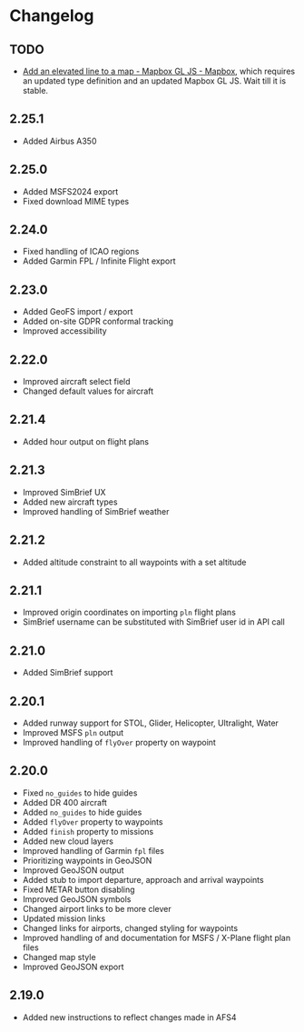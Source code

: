 # Changelog

## TODO

- [Add an elevated line to a map - Mapbox GL JS - Mapbox](https://docs.mapbox.com/mapbox-gl-js/example/elevated-line/), which requires an updated type definition and an updated Mapbox GL JS. Wait till it is stable.

## 2.25.1

- Added Airbus A350

## 2.25.0

- Added MSFS2024 export
- Fixed download MIME types

## 2.24.0

- Fixed handling of ICAO regions
- Added Garmin FPL / Infinite Flight export

## 2.23.0

- Added GeoFS import / export
- Added on-site GDPR conformal tracking
- Improved accessibility

## 2.22.0

- Improved aircraft select field
- Changed default values for aircraft

## 2.21.4

- Added hour output on flight plans

## 2.21.3

- Improved SimBrief UX
- Added new aircraft types
- Improved handling of SimBrief weather

## 2.21.2

- Added altitude constraint to all waypoints with a set altitude

## 2.21.1

- Improved origin coordinates on importing `pln` flight plans
- SimBrief username can be substituted with SimBrief user id in API call

## 2.21.0

- Added SimBrief support

## 2.20.1

- Added runway support for STOL, Glider, Helicopter, Ultralight, Water
- Improved MSFS `pln` output
- Improved handling of `flyOver` property on waypoint

## 2.20.0

- Fixed `no_guides` to hide guides
- Added DR 400 aircraft
- Added `no_guides` to hide guides
- Added `flyOver` property to waypoints
- Added `finish` property to missions
- Added new cloud layers
- Improved handling of Garmin `fpl` files
- Prioritizing waypoints in GeoJSON
- Improved GeoJSON output
- Added stub to import departure, approach and arrival waypoints
- Fixed METAR button disabling
- Improved GeoJSON symbols
- Changed airport links to be more clever
- Updated mission links
- Changed links for airports, changed styling for waypoints
- Improved handling of and documentation for MSFS / X-Plane flight plan files
- Changed map style
- Improved GeoJSON export

## 2.19.0

- Added new instructions to reflect changes made in AFS4
